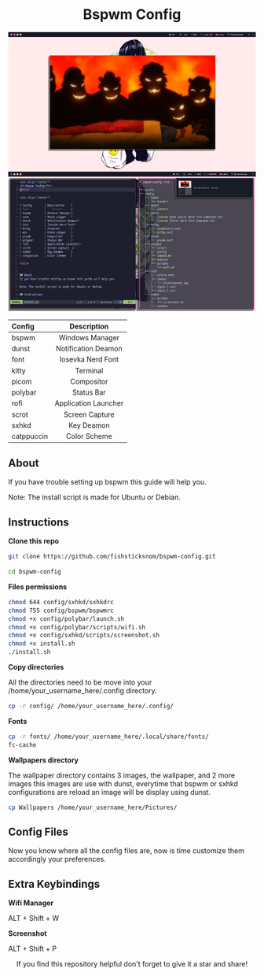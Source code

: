 <div align="center">
<h1>Bspwm Config</h1>
</div>

<div align="center">
<img src="./assets/screenshot.jpg" alt="bspwm config" width="800" />
<br/>
</div>


<div align="center">

| Config        | Description         | 
| :---          |    :----:           | 
| bspwm         | Windows Manager     | 
| dunst         | Notification Deamon | 
| font          | Iosevka Nerd Font   | 
| kitty         | Terminal            | 
| picom         | Compositor          | 
| polybar       | Status Bar          | 
| rofi          | Application Launcher| 
| scrot         | Screen Capture      | 
| sxhkd         | Key Deamon          | 
| catppuccin    | Color Scheme        |

</div>


## About
If you have trouble setting up bspwm this guide will help you.

Note: The install script is made for Ubuntu or Debian.

## Instructions

**Clone this repo**

```bash
git clone https://github.com/fishsticksnom/bspwm-config.git
```

```bash
cd bspwm-config
```


**Files permissions**



``` bash
chmod 644 config/sxhkd/sxhkdrc
chmod 755 config/bspwm/bspwmrc
chmod +x config/polybar/launch.sh
chmod +x config/polybar/scripts/wifi.sh
chmod +x config/sxhkd/scripts/screenshot.sh
chmod +x install.sh
./install.sh
````



**Copy directories**

All the directories need to be move into your /home/your_username_here/.config directory.

```bash
cp -r config/ /home/your_username_here/.config/
```

**Fonts**

```bash
cp -r fonts/ /home/your_username_here/.local/share/fonts/
fc-cache
```


**Wallpapers directory**

The wallpaper directory contains 3 images, the wallpaper, and 2 more images this images are use with dunst, everytime that bspwm or sxhkd configurations are reload an image will be display using dunst.

```bash
cp Wallpapers /home/your_username_here/Pictures/
```


## Config Files

Now you know where all the config files are, now is time customize them accordingly your preferences.


## Extra Keybindings

**Wifi Manager**

ALT + Shift + W


**Screenshot**

ALT + Shift + P


<p align="center">If you find this repository helpful don't forget to give it a star and share!</p>


